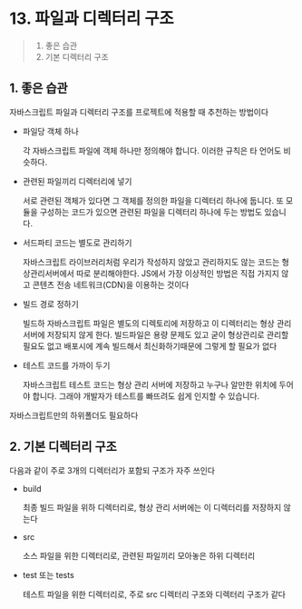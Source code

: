 # 13. 파일과 디렉터리 구조

> 1. 좋은 습관
> 2. 기본 디렉터리 구조

## 1. 좋은 습관

자바스크립트 파일과 디렉터리 구조를 프로젝트에 적용할 때 추천하는 방법이다

- 파일당 객체 하나

  각 자바스크립트 파일에 객체 하나만 정의해야 합니다. 이러한 규칙은 타 언어도 비슷하다.

- 관련된 파일끼리 디렉터리에 넣기

  서로 관련된 객체가 있다면 그 객체를 정의한 파일을 디렉터리 하나에 둡니다. 또 모듈을 구성하는 코드가 있으면 관련된 파일을 디렉터리 하나에 두는 방법도 있습니다.

- 서드파티 코드는 별도로 관리하기

  자바스크립트 라이브러리처럼 우리가 작성하지 않았고 관리하지도 않는 코드는 형상관리서버에서 따로 분리해야한다. JS에서 가장 이상적인 방법은 직접 가지지 않고 콘텐츠 전송 네트워크(CDN)을 이용하는 것이다

- 빌드 경로 정하기

  빌드하 자바스크립트 파일은 별도의 디렉토리에 저장하고 이 디렉터리는 형상 관리 서버에 저장되지 않게 한다. 빌드파일은 용량 문제도 있고 굳이 형상관리로 관리할 필요도 없고 배포시에 계속 빌드해서 최신화하기때문에 그렇게 할 필요가 없다

- 테스트 코드를 가까이 두기

  자바스크립트 테스트 코드는 형상 관리 서버에 저장하고 누구나 알만한 위치에 두어야 합니다. 그래야 개발자가 테스트를 빠뜨려도 쉽게 인지할 수 있습니다.

자바스크립트만의 하위폴더도 필요하다

## 2. 기본 디렉터리 구조

다음과 같이 주로 3개의 디렉터리가 포함되 구조가 자주 쓰인다

- build

  최종 빌드 파일을 위하 디렉터리로, 형상 관리 서버에는 이 디렉터리를 저장하지 않는다

- src

  소스 파일을 위한 디렉터리로, 관련된 파일끼리 모아놓은 하위 디렉터리

- test 또는 tests

  테스트 파일을 위한 디렉터리로, 주로 src 디렉터리 구조와 디렉터리 구조가 같다

